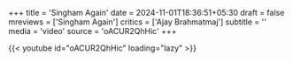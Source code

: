 +++
title = 'Singham Again'
date = 2024-11-01T18:36:51+05:30
draft = false
mreviews = ['Singham Again']
critics = ['Ajay Brahmatmaj']
subtitle = ''
media = 'video'
source = 'oACUR2QhHic'
+++

{{< youtube id="oACUR2QhHic" loading="lazy" >}}
